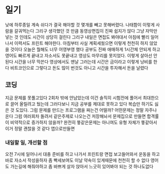 # 일기

낮에 하루종일 계속 쉬다가 결국 해야할 것 몇개를 빼고 못해버렸다. 나태함이 이렇게 사람을 갈궈먹는다 그리구 생각했던 것 만큼 동영상편집이 진짜 쉽지가 않다 그냥 자막만 넣는 것 인데도 시간이 상당히
걸린다 그리구 내일은 면접도 봐야대서 아침에 빨리 일어나서 이력서도 프린트 해야한다. 아침부터 사실 계획세웠으면 이렇게 천천히 하지 않았을 것이다 오늘은 뭘해도 너무 어영부영 했다 공부도 진짜 애매하게
1시간체 안되게 하고 영어도 빠르게 끝내고 자소서도 못끝내고 영상도 마무리를 못지었다. 이렇게 살아선 안된다 시간을 너무 막쓴다 영상에서도 맨날 그러는데 시간은 금이라고 이렇게 낭비를 한다 비트코인으로
그렇다고 돈도 많이 번것도 아니고 시간을 투자해서 돈을 날렸다

## 코딩

지금 문제를 못풀고있다 2회차 밖에 안남았는데 이건 솔직히 시험전에 풀어서 최대한으로 끌어 올릴려고 뒀는데 그러다보니 지금 공부를 제대로 못하고 있다 복습만 하기도 싫은 것 도있다. 그럼 문제를 만드는
프로그램을 짜는건 어떨까? 어떤문제는 정말 자주나온다 그럼 여러회차 돌려서 같은주제로 나오는건 저장해놔서 문제집으로 만들면 합격률이 비약적으로 증가하지 않을까? 완전히 똫같은문제는 아니여도 유형
자체가 똫같아서 이거 정말 괜찮을 것 같다 앱으로만들면

### 내일할 일, 개선할 점

오전 7시에 일어나서 대충 준비를 하고 나가서 프린트랑 면접 보고들어와서 운동을 하고 바로 자소서 작성을하자 좀 빡세보여도 이날 약속이 있게때문에 천천히 할 수 없다 영어도 가는길에 해줘야하고
좀 바쁘게 살자 앉아서 느긋히 있어봐야 되는 것 하나도없다 
